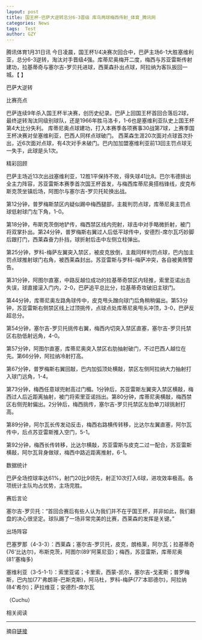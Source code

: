 ```yaml
---
layout: post
title: 国王杯-巴萨大逆转总分6-3晋级 库鸟两球梅西传射_体育_腾讯网
categories: News
tags:  Test
author: GZY
---
```


腾讯体育1月31日讯 今日凌晨，国王杯1/4决赛次回合中，巴萨主场6-1大胜塞维利亚，总分6-3逆转，淘汰对手晋级4强。库蒂尼奥梅开二度，梅西与苏亚雷斯传射建功，拉基蒂奇与塞尔吉-罗贝托进球，西莱森扑出点球，阿拉纳为客队扳回一城。【 】

巴萨大逆转

比赛亮点

巴萨连续9年杀入国王杯半决赛，创历史纪录。巴萨上回国王杯首回合落后2球，最终逆转淘汰同级别球队，还是1966年胜马洛卡，1-6也是塞维利亚队史上国王杯第4大比分失利。 库蒂尼奥点球建功，打入本赛季各项赛事30战第7球，上赛季国王杯决赛对垒塞维利亚，巴西人同样点球破门。 西莱森生涯20次面对点球首次扑出，近6次面对点球，有4次对手未破门。巴内加加盟塞维利亚前13回主罚点球无一失手，此球是头1次。

精彩回顾

巴萨主场近13次出战塞维利亚，12胜1平保持不败，得失球41比8。巴尔韦德排出全主力阵容，苏亚雷斯本赛季首次国王杯首发，与梅西库蒂尼奥搭档锋线，皮克布斯克茨坐镇后场，阿图尔与塞尔吉-罗贝托轮换出战。

第12分钟，普罗梅斯禁区内疑似踢中梅西腿部，主裁判罚点球，库蒂尼奥主罚点球低射球门左下角，1-0。

第18分钟，布斯克茨倒地铲传，梅西禁区线内兜射，球击中对手略微折射，被门将双掌扑出。第24分钟，普罗梅斯右翼过人后低平球传中，安德烈-席尔瓦巧妙脚后跟打门，西莱森奋力扑挡，球折射后击中左侧立柱弹出。

第25分钟，罗科-梅萨左翼突入禁区，被皮克放倒，主裁同样判罚点球，巴内加主罚点球推射球门右角，被西莱森封出。苏亚雷斯与罗科-梅萨冲突，各自被黄牌警告。

第31分钟，阿图尔直塞，中路反越位成功的拉基蒂奇禁区内轻推，索里亚诺出击失误，球直接滚入门内，2-0，巴萨追平总比分，拉基蒂奇攻破旧主球门。

第44分钟，库蒂尼奥左路角球传中，皮克甩头蹭向球门后角稍稍偏出。第53分钟，苏亚雷斯右侧禁区线上过顶挑传，点球点处库蒂尼奥甩头冲顶，3-0，巴萨反超总分。

第54分钟，塞尔吉-罗贝托挑传右翼，梅西内切突入禁区直塞，塞尔吉-罗贝托禁区右肋低射远角，4-0。

第57分钟，阿图尔直塞，库蒂尼奥突入禁区右肋抽射破门，不过巴西人越位在先。第66分钟，阿拉纳冷射打高。

第67分钟，普罗梅斯右翼回敲，巴内加弧顶处横敲，禁区左侧阿拉纳大力抽射打入球门远角，1-4。

第73分钟，梅西任意球兜射高过门楣。1分钟后，苏亚雷斯左翼突入禁区横敲，梅西过人后近距离抽射，被门将索里亚诺挡出。第80分钟，库蒂尼奥横敲，梅西禁区右侧兜射偏出。2分钟后，梅西挑传，塞尔吉-罗贝托禁区左肋单刀球挑射打高。

第89分钟，阿尔瓦长传发动反击，梅西右路横传转移，比达尔左翼直塞，阿尔瓦传中，后点苏亚雷斯推入空门，5-1。

第92分钟，梅西长传转移，比达尔横敲，苏亚雷斯与皮克二过一配合，苏亚雷斯横敲，阿尔瓦背身做球，梅西中路近距离推射，6-1。

数据统计

巴萨全场控球率达61%，射门20比9领先，射正10次打入6球，进攻效率极高。各项统计主队均占优势，主场完胜。

赛后言论

塞尔吉-罗贝托：“首回合赛后有些人认为我们并不在乎国王杯，并非如此，我们翻盘的决心很坚定。球队踢了一场非常完美的比赛，西莱森的发挥是关键。”

出场阵容

巴塞罗那（4-3-3）：西莱森；塞尔吉-罗贝托，皮克，朗格莱，阿尔瓦；拉基蒂奇(76'比达尔)，布斯克茨，阿图尔(89'阿莱尼亚)；梅西，苏亚雷斯，库蒂尼奥(81'塞梅多)

塞维利亚（3-5-1-1）：索里亚诺；卡里索，西蒙-凯尔，塞尔吉-戈麦斯；普罗梅斯，巴内加(77'弗朗哥-巴斯克斯)，阿马杜，罗科-梅萨(77'本耶德尔)，阿拉纳(84'希尔)；萨拉维亚；安德烈-席尔瓦

（Cuchu）

相关阅读

*****

摘自[链接](http://sports.qq.com/a/20190131/000483.htm)